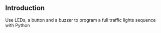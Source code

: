 ## Introduction

Use LEDs, a button and a buzzer to program a full traffic lights sequence with Python